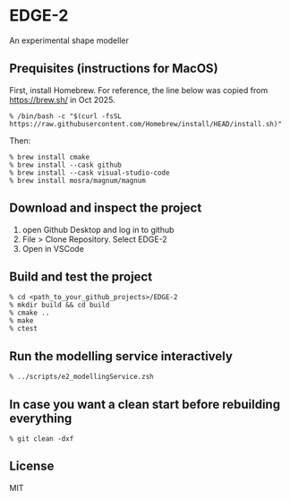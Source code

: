 # EDGE-2

An experimental shape modeller

## Prequisites (instructions for MacOS)

First, install Homebrew. For reference, the line below was copied from https://brew.sh/ in Oct 2025.

```
% /bin/bash -c "$(curl -fsSL https://raw.githubusercontent.com/Homebrew/install/HEAD/install.sh)"
```

Then:

```
% brew install cmake
% brew install --cask github
% brew install --cask visual-studio-code
% brew install mosra/magnum/magnum
```

## Download and inspect the project

1. open Github Desktop and log in to github
2. File > Clone Repository. Select EDGE-2
3. Open in VSCode

## Build and test the project

```
% cd <path_to_your_github_projects>/EDGE-2
% mkdir build && cd build
% cmake ..
% make
% ctest
```

## Run the modelling service interactively

```
% ../scripts/e2_modellingService.zsh
```

## In case you want a clean start before rebuilding everything

```
% git clean -dxf
```

## License

MIT